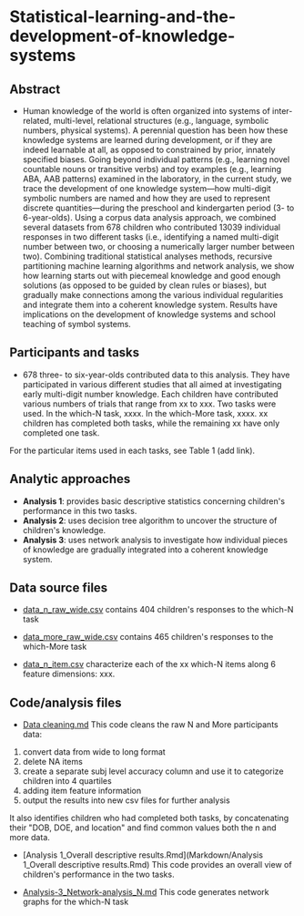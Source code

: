 # Statistical-learning-and-the-development-of-knowledge-systems

## Abstract
- Human knowledge of the world is often organized into systems of inter-related, multi-level, relational structures (e.g., language, symbolic numbers, physical systems). A perennial question has been how these knowledge systems are learned during development, or if they are indeed learnable at all, as opposed to constrained by prior, innately specified biases. Going beyond individual patterns (e.g., learning novel countable nouns or transitive verbs) and toy examples (e.g., learning ABA, AAB patterns) examined in the laboratory, in the current study, we trace the development of one knowledge system—how multi-digit symbolic numbers are named and how they are used to represent discrete quantities—during the preschool and kindergarten period (3- to 6-year-olds). Using a corpus data analysis approach, we combined several datasets from 678 children who contributed 13039 individual responses in two different tasks (i.e., identifying a named multi-digit number between two, or choosing a numerically larger number between two). Combining traditional statistical analyses methods, recursive partitioning machine learning algorithms and network analysis, we show how learning starts out with piecemeal knowledge and good enough solutions (as opposed to be guided by clean rules or biases), but gradually make connections among the various individual regularities and integrate them into a coherent knowledge system. Results have implications on the development of knowledge systems and school teaching of symbol systems.

## Participants and tasks
- 678 three- to six-year-olds contributed data to this analysis. They have participated in various different studies that all aimed at investigating early multi-digit number knowledge. Each children have contributed various numbers of trials that range from xx to xxx. Two tasks were used. In the which-N task, xxxx. In the which-More task, xxxx. xx children has completed both tasks, while the remaining xx have only completed one task.  

For the particular items used in each tasks, see Table 1 (add link). 

## Analytic approaches
- **Analysis 1**: provides basic descriptive statistics concerning children's performance in this two tasks.
- **Analysis 2**: uses decision tree algorithm to uncover the structure of children's knowledge.
- **Analysis 3**: uses network analysis to investigate how individual pieces of knowledge are gradually integrated into a coherent knowledge system. 

## Data source files
- [data_n_raw_wide.csv](Data/data_n_raw_wide.csv) contains 404 children's responses to the which-N task
- [data_more_raw_wide.csv](Data/data_more_raw_wide.csv) contains 465 children's responses to the which-More task

- [data_n_item.csv](Data/data_n_item.csv) characterize each of the xx which-N items along 6 feature dimensions: xxx. 

## Code/analysis files
- [Data cleaning.md](Markdown/Data-cleaning.md) This code cleans the raw N and More participants data:

1. convert data from wide to long format
2. delete NA items
3. create a separate subj level accuracy column and use it to categorize children into 4 quartiles
4. adding item feature information
5. output the results into new csv files for further analysis 

It also identifies children who had completed both tasks, by concatenating their "DOB, DOE, and location" and find common values both the n and more data.

- [Analysis 1_Overall descriptive results.Rmd](Markdown/Analysis 1_Overall descriptive results.Rmd) 
This code provides an overall view of children's performance in the two tasks. 

- [Analysis-3_Network-analysis_N.md](Markdown/Analysis-3_Network-analysis_N.md)
This code generates network graphs for the which-N task